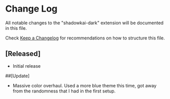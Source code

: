 # Change Log

All notable changes to the "shadowkai-dark" extension will be documented in this file.

Check [Keep a Changelog](http://keepachangelog.com/) for recommendations on how to structure this file.

## [Released]

- Initial release

##[Update]

- Massive color overhaul. Used a more blue theme this time, got away from the randomness that I had in the first setup.